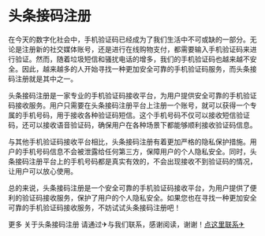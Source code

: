 # 头条接码注册

在今天的数字化社会中，手机验证码已经成为了我们生活中不可或缺的一部分。无论是注册新的社交媒体账号，还是进行在线购物支付，都需要输入手机验证码来进行验证。然而，随着垃圾短信和骚扰电话的增多，我们的手机验证码也越来越不安全。因此，越来越多的人开始寻找一种更加安全可靠的手机验证码服务，而头条接码注册就是其中之一。

头条接码注册是一家专业的手机验证码接收平台，为用户提供安全可靠的手机验证码接收服务。用户只需要在头条接码注册平台上注册一个账号，就可以获得一个专属的手机号码，用于接收各种验证码短信。这个手机号码不仅可以接收短信验证码，还可以接收语音验证码，确保用户在各种场景下都能够顺利接收验证码信息。

与其他手机验证码接收平台相比，头条接码注册有着更加严格的隐私保护措施。用户的手机号码信息不会被泄露给任何第三方，保障用户的个人隐私安全。同时，头条接码注册平台上的手机号码都是真实有效的，不会出现接收不到验证码的情况，让用户可以放心使用。

总的来说，头条接码注册是一个安全可靠的手机验证码接收平台，为用户提供了便利的验证码接收服务，保护了用户的个人隐私安全。如果您也在寻找一种更加安全可靠的手机验证码接收服务，不妨试试头条接码注册吧！

更多 关于头条接码注册 请通过✈与我们联系，感谢阅读，谢谢！[点这里联系✈](https://abc.k02.cc)
